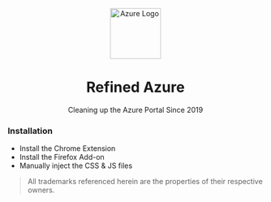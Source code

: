 <p align="center"><img src="https://user-images.githubusercontent.com/459713/56840586-4e33bb00-6856-11e9-8841-6d0c55af95ea.png" alt="Azure Logo" width="100px"></p>

<h1 align="center">Refined Azure</h1>
<p align="center">Cleaning up the Azure Portal Since 2019</p>

### Installation
- Install the Chrome Extension
- Install the Firefox Add-on
- Manually inject the CSS & JS files

> All trademarks referenced herein are the properties of their respective owners.
